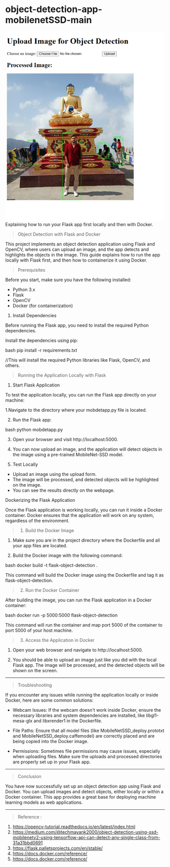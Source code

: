# object-detection-app-mobilenetSSD-main
<img src=https://raw.githubusercontent.com/Robinmehra69/object-detection-app-mobilenetSSD-main/refs/heads/main/test_image.png>
Explaining how to run your Flask app first locally and then with Docker.


> Object Detection with Flask and Docker

This project implements an object detection application using Flask and OpenCV, where users can upload an image, and the app detects and highlights the objects in the image. This guide explains how to run the app locally with Flask first, and then how to containerize it using Docker.

> Prerequisites

Before you start, make sure you have the following installed:

- Python 3.x
- Flask
- OpenCV
- Docker (for containerization)


1. Install Dependencies

Before running the Flask app, you need to install the required Python dependencies.

Install the dependencies using pip:

bash
pip install -r requirements.txt


//This will install the required Python libraries like Flask, OpenCV, and others.

> Running the Application Locally with Flask

1. Start Flask Application

To test the application locally, you can run the Flask app directly on your machine:

 1.Navigate to the directory where your mobdetapp.py file is located.

 2. Run the Flask app:

   bash
   python mobdetapp.py


 3. Open your browser and visit http://localhost:5000.

 4. You can now upload an image, and the application
 will detect objects in the image using a pre-trained MobileNet-SSD model.

2. Test Locally

- Upload an image using the upload form.
- The image will be processed, and detected objects will be highlighted on the image.
- You can see the results directly on the webpage.



 Dockerizing the Flask Application

Once the Flask application is working locally, you can run it inside a Docker container. Docker ensures that the application will work on any system, regardless of the environment.

> 1. Build the Docker Image

1. Make sure you are in the project directory where the Dockerfile and all your app files are located.

2. Build the Docker image with the following command:

bash
docker build -t flask-object-detection .


This command will build the Docker image using the Dockerfile and tag it as flask-object-detection.

> 2. Run the Docker Container

After building the image, you can run the Flask application in a Docker container:

bash
docker run -p 5000:5000 flask-object-detection


This command will run the container and map port 5000 of the container to port 5000 of your host machine.

> 3. Access the Application in Docker

1. Open your web browser and navigate to http://localhost:5000.

2. You should be able to upload an image just like you did with the local Flask app. The image will be processed, and the detected objects will be shown on the screen.

---

> Troubleshooting

If you encounter any issues while running the application locally or inside Docker, here are some common solutions:

- Webcam Issues: If the webcam doesn't work inside Docker, ensure the necessary libraries and system dependencies are installed, like libgl1-mesa-glx and libxrender1 in the Dockerfile.

- File Paths: Ensure that all model files (like MobileNetSSD_deploy.prototxt and MobileNetSSD_deploy.caffemodel) are correctly placed and are being copied into the Docker image.

- Permissions: Sometimes file permissions may cause issues, especially when uploading files. Make sure the uploads and processed directories are properly set up in your Flask app.

---

> Conclusion

You have now successfully set up an object detection app using Flask and Docker. You can upload images and detect objects, either locally or within a Docker container. This app provides a great base for deploying machine learning models as web applications.

---

> Reference :
1. https://opencv-tutorial.readthedocs.io/en/latest/index.html
2. https://medium.com/@techmayank2000/object-detection-using-ssd-mobilenetv2-using-tensorflow-api-can-detect-any-single-class-from-31a31bbd0691
3. https://flask.palletsprojects.com/en/stable/
4. https://docs.docker.com/reference/
5. https://docs.docker.com/reference/
 
